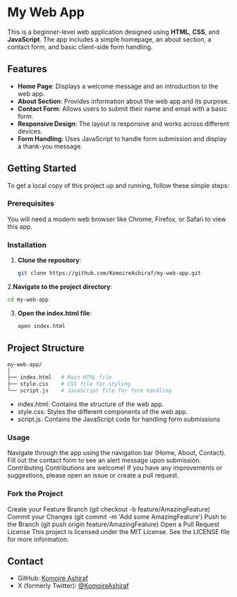 # My Web App

This is a beginner-level web application designed using **HTML**, **CSS**, and **JavaScript**. The app includes a simple homepage, an about section, a contact form, and basic client-side form handling.

## Features

- **Home Page**: Displays a welcome message and an introduction to the web app.
- **About Section**: Provides information about the web app and its purpose.
- **Contact Form**: Allows users to submit their name and email with a basic form.
- **Responsive Design**: The layout is responsive and works across different devices.
- **Form Handling**: Uses JavaScript to handle form submission and display a thank-you message.


## Getting Started

To get a local copy of this project up and running, follow these simple steps:

### Prerequisites

You will need a modern web browser like Chrome, Firefox, or Safari to view this app.

### Installation

1. **Clone the repository**:
   ```bash
   git clone https://github.com/KomoireAshiraf/my-web-app.git
2.**Navigate to the project directory**:
   ```bash
   cd my-web-app
 ```
3. **Open the index.html file**:
   ```bash
   open index.html
   
## Project Structure
```bash
my-web-app/
│
├── index.html   # Main HTML file
├── style.css    # CSS file for styling
└── script.js    # JavaScript file for form handling

```
- index.html: Contains the structure of the web app.
- style.css: Styles the different components of the web app.
- script.js: Contains the JavaScript code for handling form submissions

### Usage
Navigate through the app using the navigation bar (Home, About, Contact).
Fill out the contact form to see an alert message upon submission.
Contributing
Contributions are welcome! If you have any improvements or suggestions, please open an issue or create a pull request.

### Fork the Project
Create your Feature Branch (git checkout -b feature/AmazingFeature)
Commit your Changes (git commit -m 'Add some AmazingFeature')
Push to the Branch (git push origin feature/AmazingFeature)
Open a Pull Request
License
This project is licensed under the MIT License. See the LICENSE file for more information.

## Contact
- GitHub: [Komoire Ashiraf](https://github.com/yourusername)
- X (formerly Twitter): [@KomoireAshiraf](https://twitter.com/KomoireAshiraf)
